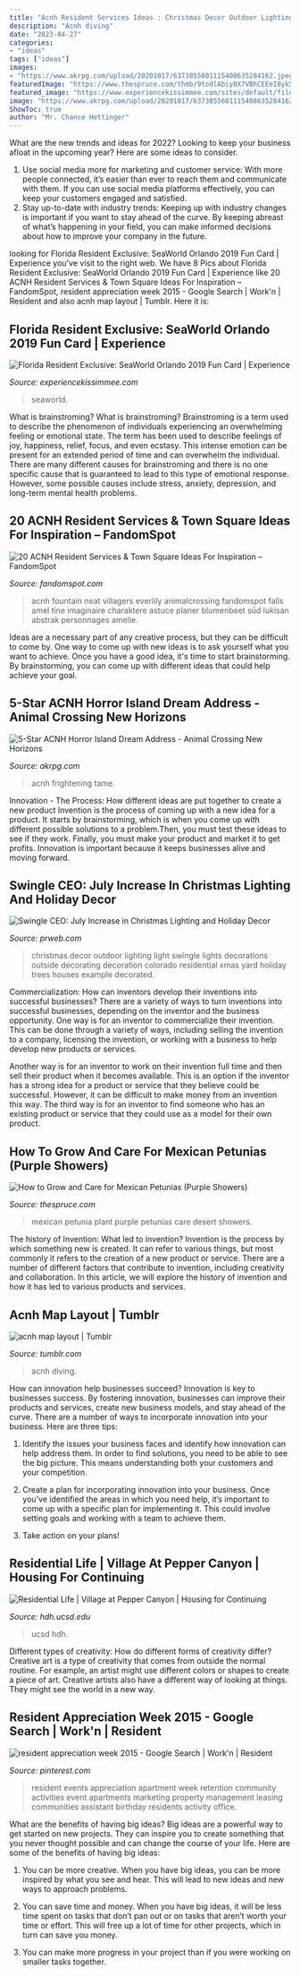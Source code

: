 ```yaml
---
title: "Acnh Resident Services Ideas : Christmas Decor Outdoor Lighting Light Swingle Lights Decorations Outside Decorating Decoration Colorado Residential Xmas Yard Holiday Trees Houses Example Decorated"
description: "Acnh diving"
date: "2023-04-27"
categories:
- "ideas"
tags: ["ideas"]
images:
- "https://www.akrpg.com/upload/20201017/6373855601115408635284162.jpeg"
featuredImage: "https://www.thespruce.com/thmb/9todlAbiy8X7VBhCEEeI8ykS1Gs=/2962x1975/filters:fill(auto,1)/easy-desert-plant-mexican-petunia-2681586-2-0894db7d43134d7ab7925ff6788305a7.jpg"
featured_image: "https://www.experiencekissimmee.com/sites/default/files/deal_3423_0.jpg"
image: "https://www.akrpg.com/upload/20201017/6373855601115408635284162.jpeg"
ShowToc: true
author: "Mr. Chance Hettinger"
---
```



What are the new trends and ideas for 2022?
Looking to keep your business afloat in the upcoming year? Here are some ideas to consider. 
1. Use social media more for marketing and customer service: With more people connected, it’s easier than ever to reach them and communicate with them. If you can use social media platforms effectively, you can keep your customers engaged and satisfied. 
2. Stay up-to-date with industry trends: Keeping up with industry changes is important if you want to stay ahead of the curve. By keeping abreast of what’s happening in your field, you can make informed decisions about how to improve your company in the future. 

	

		
looking for Florida Resident Exclusive: SeaWorld Orlando 2019 Fun Card | Experience you've visit to the right web. We have 8 Pics about Florida Resident Exclusive: SeaWorld Orlando 2019 Fun Card | Experience like 20 ACNH Resident Services &amp; Town Square Ideas For Inspiration – FandomSpot, resident appreciation week 2015 - Google Search | Work&#039;n | Resident and also acnh map layout | Tumblr. Here it is:
		
    
## Florida Resident Exclusive: SeaWorld Orlando 2019 Fun Card | Experience

<img loading=lazy src="https://www.experiencekissimmee.com/sites/default/files/deal_3423_0.jpg" onerror="this.onerror=null;this.src='https://tse4.mm.bing.net/th?id=OIP.2IvOg5GAQGiqU0v5GH_KuwHaFw&amp;pid=15.1';" alt="Florida Resident Exclusive: SeaWorld Orlando 2019 Fun Card | Experience">

_Source: experiencekissimmee.com_

>seaworld. 

	

What is brainstroming?
What is brainstroming? Brainstroming is a term used to describe the phenomenon of individuals experiencing an overwhelming feeling or emotional state. The term has been used to describe feelings of joy, happiness, relief, focus, and even ecstasy. This intense emotion can be present for an extended period of time and can overwhelm the individual. There are many different causes for brainstroming and there is no one specific cause that is guaranteed to lead to this type of emotional response. However, some possible causes include stress, anxiety, depression, and long-term mental health problems.

    
## 20 ACNH Resident Services &amp; Town Square Ideas For Inspiration – FandomSpot

<img loading=lazy src="https://static.fandomspot.com/images/03/13107/17-fountain-area-acnh-town-hall.jpg" onerror="this.onerror=null;this.src='https://tse4.mm.bing.net/th?id=OIP.O7GYyUjUyvZ-IgYdF3SmWQHaEK&amp;pid=15.1';" alt="20 ACNH Resident Services &amp; Town Square Ideas For Inspiration – FandomSpot">

_Source: fandomspot.com_

>acnh fountain neat villagers everlily animalcrossing fandomspot falls amel tine imaginaire charaktere astuce planer blumenbeet süd lukisan abstrak personnages amelie. 

	

Ideas are a necessary part of any creative process, but they can be difficult to come by. One way to come up with new ideas is to ask yourself what you want to achieve. Once you have a good idea, it's time to start brainstorming. By brainstorming, you can come up with different ideas that could help achieve your goal.

    
## 5-Star ACNH Horror Island Dream Address - Animal Crossing New Horizons

<img loading=lazy src="https://www.akrpg.com/upload/20201017/6373855601115408635284162.jpeg" onerror="this.onerror=null;this.src='https://tse2.mm.bing.net/th?id=OIP.IJAuMuQc2zsO5ZI91TacOAHaEL&amp;pid=15.1';" alt="5-Star ACNH Horror Island Dream Address - Animal Crossing New Horizons">

_Source: akrpg.com_

>acnh frightening tame. 

	

Innovation - The Process: How different ideas are put together to create a new product
Invention is the process of coming up with a new idea for a product. It starts by brainstorming, which is when you come up with different possible solutions to a problem.Then, you must test these ideas to see if they work. Finally, you must make your product and market it to get profits. Innovation is important because it keeps businesses alive and moving forward.

    
## Swingle CEO: July Increase In Christmas Lighting And Holiday Decor

<img loading=lazy src="http://ww1.prweb.com/prfiles/2011/07/25/8669033/Picture7.jpg" onerror="this.onerror=null;this.src='https://tse2.mm.bing.net/th?id=OIP.I-ol0LR-G-QkzraX-lH9NwHaFj&amp;pid=15.1';" alt="Swingle CEO: July Increase in Christmas Lighting and Holiday Decor">

_Source: prweb.com_

>christmas decor outdoor lighting light swingle lights decorations outside decorating decoration colorado residential xmas yard holiday trees houses example decorated. 

	

Commercialization: How can inventors develop their inventions into successful businesses?
There are a variety of ways to turn inventions into successful businesses, depending on the inventor and the business opportunity. 
One way is for an inventor to commercialize their invention. This can be done through a variety of ways, including selling the invention to a company, licensing the invention, or working with a business to help develop new products or services. 

Another way is for an inventor to work on their invention full time and then sell their product when it becomes available. This is an option if the inventor has a strong idea for a product or service that they believe could be successful. However, it can be difficult to make money from an invention this way. 
The third way is for an inventor to find someone who has an existing product or service that they could use as a model for their own product.

    
## How To Grow And Care For Mexican Petunias (Purple Showers)

<img loading=lazy src="https://www.thespruce.com/thmb/9todlAbiy8X7VBhCEEeI8ykS1Gs=/2962x1975/filters:fill(auto,1)/easy-desert-plant-mexican-petunia-2681586-2-0894db7d43134d7ab7925ff6788305a7.jpg" onerror="this.onerror=null;this.src='https://tse3.mm.bing.net/th?id=OIP.ju05eDfsCkSQrRf6OKCXvgHaE8&amp;pid=15.1';" alt="How to Grow and Care for Mexican Petunias (Purple Showers)">

_Source: thespruce.com_

>mexican petunia plant purple petunias care desert showers. 

	

The history of Invention: What led to invention?
Invention is the process by which something new is created. It can refer to various things, but most commonly it refers to the creation of a new product or service. There are a number of different factors that contribute to invention, including creativity and collaboration. In this article, we will explore the history of invention and how it has led to various products and services.

    
## Acnh Map Layout | Tumblr

<img loading=lazy src="https://66.media.tumblr.com/45350241b7ea54964f3d26f55dc896ce/a3f043f197c04f4a-43/s1280x1920/01ef4421b95dfdc9d45a7cca99d7ca8b1276336c.png" onerror="this.onerror=null;this.src='https://tse3.mm.bing.net/th?id=OIP.utxiFcNzrHDxrImNjd0FMAHaEQ&amp;pid=15.1';" alt="acnh map layout | Tumblr">

_Source: tumblr.com_

>acnh diving. 

	

How can innovation help businesses succeed?
Innovation is key to businesses success. By fostering innovation, businesses can improve their products and services, create new business models, and stay ahead of the curve. There are a number of ways to incorporate innovation into your business. Here are three tips:
1. Identify the issues your business faces and identify how innovation can help address them. In order to find solutions, you need to be able to see the big picture. This means understanding both your customers and your competition.

2. Create a plan for incorporating innovation into your business. Once you’ve identified the areas in which you need help, it’s important to come up with a specific plan for implementing it. This could involve setting goals and working with a team to achieve them.

3. Take action on your plans!

    
## Residential Life | Village At Pepper Canyon | Housing For Continuing

<img loading=lazy src="https://hdh.ucsd.edu/housing/thevillage/images/banner-village-pc-reslife.jpg" onerror="this.onerror=null;this.src='https://tse2.mm.bing.net/th?id=OIP.XYkNybql9iHQIryznu0tlQHaBv&amp;pid=15.1';" alt="Residential Life | Village at Pepper Canyon | Housing for Continuing">

_Source: hdh.ucsd.edu_

>ucsd hdh. 

	

Different types of creativity: How do different forms of creativity differ?
Creative art is a type of creativity that comes from outside the normal routine. For example, an artist might use different colors or shapes to create a piece of art. Creative artists also have a different way of looking at things. They might see the world in a new way.

    
## Resident Appreciation Week 2015 - Google Search | Work&#039;n | Resident

<img loading=lazy src="https://i.pinimg.com/736x/c4/31/a7/c431a7ab13819f3835e1f91c17eff6b2--apartment-community-events-resident-events-ideas-apartments.jpg?b=t" onerror="this.onerror=null;this.src='https://tse3.mm.bing.net/th?id=OIP.QXMmjz66eiPQV2abCcScPAHaKw&amp;pid=15.1';" alt="resident appreciation week 2015 - Google Search | Work&#039;n | Resident">

_Source: pinterest.com_

>resident events appreciation apartment week retention community activities event apartments marketing property management leasing communities assistant birthday residents activity office. 

	

What are the benefits of having big ideas?
Big ideas are a powerful way to get started on new projects. They can inspire you to create something that you never thought possible and can change the course of your life. Here are some of the benefits of having big ideas:
1. You can be more creative. When you have big ideas, you can be more inspired by what you see and hear. This will lead to new ideas and new ways to approach problems.

2. You can save time and money. When you have big ideas, it will be less time spent on tasks that don’t pan out or on tasks that aren’t worth your time or effort. This will free up a lot of time for other projects, which in turn can save you money.

3. You can make more progress in your project than if you were working on smaller tasks together.

